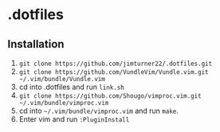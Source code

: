 # .dotfiles

## Installation

1. `git clone https://github.com/jimturner22/.dotfiles.git`
1. `git clone https://github.com/VundleVim/Vundle.vim.git ~/.vim/bundle/Vundle.vim`
1. cd into .dotfiles and run `link.sh`
1. `git clone https://github.com/Shougo/vimproc.vim.git ~/.vim/bundle/vimproc.vim`
1. cd into `~/.vim/bundle/vimproc.vim` and run `make`.
1. Enter vim and run `:PluginInstall`


